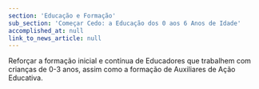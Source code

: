 ```yaml
---
section: 'Educação e Formação'
sub_section: 'Começar Cedo: a Educação dos 0 aos 6 Anos de Idade'
accomplished_at: null
link_to_news_article: null
---
```


Reforçar a formação inicial e contínua de Educadores que trabalhem com crianças de 0-3 anos, assim como a formação de Auxiliares de Ação Educativa.